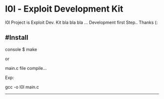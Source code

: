 # l0l - Exploit Development Kit

l0l Project is Exploit Dev. Kit bla bla bla ... Development first Step.. Thanks (:

#Install
-----

console $ make


or 

  main.c file compile... 

Exp: 

  gcc -o l0l main.c  
  
-----


